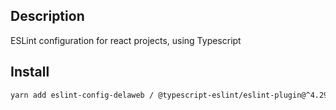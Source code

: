 ## Description

ESLint configuration for react projects, using Typescript

## Install

```bash
yarn add eslint-config-delaweb / @typescript-eslint/eslint-plugin@^4.29.3 / @typescript-eslint/parser@^4.29.3 [--dev/-D]
```
